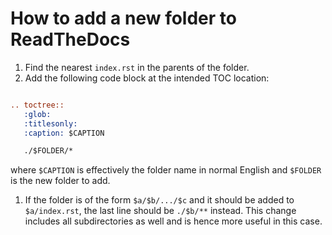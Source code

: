 # How to add a new folder to ReadTheDocs

1. Find the nearest `index.rst` in the parents of the folder.
1. Add the following code block at the intended TOC location:
```rst

.. toctree::
   :glob:
   :titlesonly:
   :caption: $CAPTION

   ./$FOLDER/*
```
where `$CAPTION` is effectively the folder name in normal English and `$FOLDER` is the new folder to add.
1. If the folder is of the form `$a/$b/.../$c` and it should be added to `$a/index.rst`, the last line should be `./$b/**` instead. This change includes all subdirectories as well and is hence more useful in this case.

